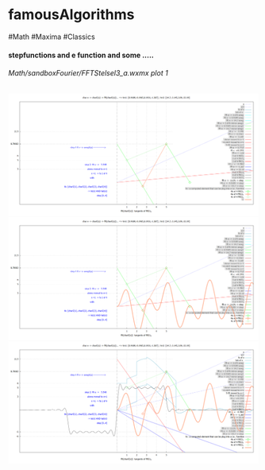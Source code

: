# famousAlgorithms
#Math #Maxima #Classics
#### stepfunctions and e function and some .....
###### Math/sandboxFourier/FFTStelsel3_a.wxmx plot 1
![alt text](https://github.com/CBroemse/famousAlgorithms/blob/main/Math/sandboxFouriers/fftVals.png?raw=true)
![alt text](https://github.com/CBroemse/famousAlgorithms/blob/main/Math/sandboxFouriers/E-fftVals.png?raw=true)
![alt text](https://github.com/CBroemse/famousAlgorithms/blob/main/Math/sandboxFouriers/E-Stepfun_Fourier.png?raw=true)
